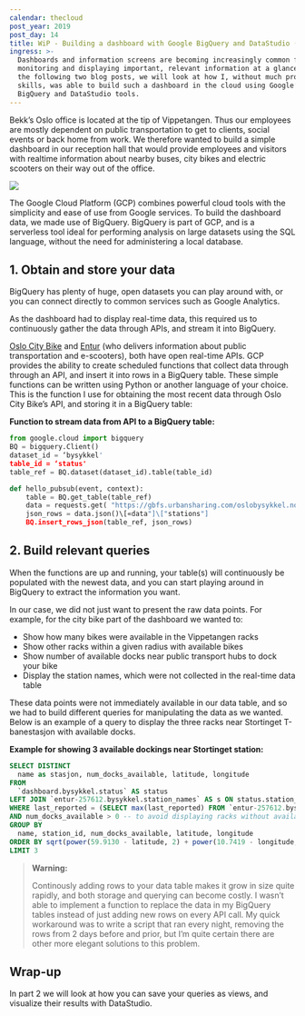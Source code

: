 ```yaml
---
calendar: thecloud
post_year: 2019
post_day: 14
title: WiP - Building a dashboard with Google BigQuery and DataStudio (1/2)
ingress: >-
  Dashboards and information screens are becoming increasingly common for
  monitoring and displaying important, relevant information at a glance. Over
  the following two blog posts, we will look at how I, without much programming
  skills, was able to build such a dashboard in the cloud using Google’s
  BigQuery and DataStudio tools.
---
```

Bekk’s Oslo office is located at the tip of Vippetangen. Thus our employees are mostly dependent on public transportation to get to clients, social events or back home from work. We therefore wanted to build a simple dashboard in our reception hall that would provide employees and visitors with realtime information about nearby buses, city bikes and electric scooters on their way out of the office.

![](/assets/dashboard.png)

The Google Cloud Platform (GCP) combines powerful cloud tools with the simplicity and ease of use from Google services. To build the dashboard data, we made use of BigQuery. BigQuery is part of GCP, and is a serverless tool ideal for performing analysis on large datasets using the SQL language, without the need for administering a local database.

## 1. Obtain and store your data

BigQuery has plenty of huge, open datasets you can play around with, or you can connect directly to common services such as Google Analytics. 

As the dashboard had to display real-time data, this required us to continuously gather the data through APIs, and stream it into BigQuery.

[Oslo City Bike](https://oslobysykkel.no/apne-data/sanntid) and [Entur](https://developer.entur.org/pages-intro-overview) (who delivers information about public transportation and e-scooters), both have open real-time APIs. GCP provides the ability to create scheduled functions that collect data through through an API, and insert it into rows in a BigQuery table. These simple functions can be written using Python or another language of your choice. This is the function I use for obtaining the most recent data through Oslo City Bike’s API, and storing it in a BigQuery table:

**Function to stream data from API to a BigQuery table:**

```python
from google.cloud import bigquery
BQ = bigquery.Client()
dataset_id = ‘bysykkel'
table_id = ‘status' 
table_ref = BQ.dataset(dataset_id).table(table_id)

def hello_pubsub(event, context):
    table = BQ.get_table(table_ref)
    data = requests.get( "https://gbfs.urbansharing.com/oslobysykkel.no/station_status.json")
    json_rows = data.json()\[«data"]\["stations"]
    BQ.insert_rows_json(table_ref, json_rows)
```

## 2. Build relevant queries

When the functions are up and running, your table(s) will continuously be populated with the newest data, and you can start playing around in BigQuery to extract the information you want.

In our case, we did not just want to present the raw data points. For example, for the city bike part of the dashboard we wanted to:

* Show how many bikes were available in the Vippetangen racks
* Show other racks within a given radius with available bikes
* Show number of available docks near public transport hubs to dock your bike
* Display the station names, which were not collected in the real-time data table

These data points were not immediately available in our data table, and so we had to build different queries for manipulating the data as we wanted. Below is an example of a query to display the three racks near Stortinget T-banestasjon with available docks.

**Example for showing 3 available dockings near Stortinget station:**

```sql
SELECT DISTINCT
  name as stasjon, num_docks_available, latitude, longitude
FROM
  `dashboard.bysykkel.status` AS status
LEFT JOIN `entur-257612.bysykkel.station_names` AS s ON status.station_id = s.id -- to get the names of the stations stored in another table
WHERE last_reported = (SELECT max(last_reported) FROM `entur-257612.bysykkel.status`) -- to get the last reported status
AND num_docks_available > 0 -- to avoid displaying racks without available docks
GROUP BY
  name, station_id, num_docks_available, latitude, longitude
ORDER BY sqrt(power(59.9130 - latitude, 2) + power(10.7419 - longitude, 2)) -- the euclidian distance from Stortinget station
LIMIT 3
```

> **Warning:**
>
> Continously adding rows to your data table makes it grow in size quite rapidly, and both storage and querying can become costly. I wasn’t able to implement a function to replace the data in my BigQuery tables instead of just adding new rows on every API call. My quick workaround was to write a script that ran every night, removing the rows from 2 days before and prior, but I’m quite certain there are other more elegant solutions to this problem.

## Wrap-up

In part 2 we will look at how you can save your queries as views, and visualize their results with DataStudio.
